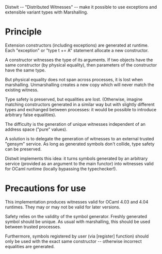 Distwit -- "Distributed Witnesses" -- make it possible to use exceptions and
extensible variant types with Marshalling.

Principle
=========

Extension constructors (including exceptions) are generated at runtime.
Each "exception" or "type t += A" statement allocate a new constructor.

A constructor witnesses the type of its arguments.  If two objects have the
same constructor (by physical equality), then parameters of the constructor
have the same type.

But physical equality does not span across processes, it is lost when
marshalling.  Unmarshalling creates a new copy which will never match the
existing witness.

Type safety is preserved, but equalities are lost.  (Otherwise, imagine
matching constructors generated in a similar way but with slightly different
types and exchanged between processes: it would be possible to introduce
arbitrary false equalities).

The difficulty is the generation of unique witnesses independent of an
address space ("pure" values).

A solution is to delegate the generation of witnesses to an external trusted
"gensym" service.  As long as generated symbols don't collide, type safety
can be preserved.

Distwit implements this idea: it turns symbols generated by an arbitrary
service (provided as an argument to the main functor) into witnesses valid
for OCaml runtime (locally bypassing the typechecker!).

Precautions for use
===================

This implementation produces witnesses valid for OCaml 4.03 and 4.04
runtimes.  They may or may not be valid for later versions.

Safety relies on the validity of the symbol generator.  Freshly generated
symbol should be unique.  As usual with marshalling, this should be used
between trusted processes.

Furthermore, symbols registered by user (via [register] function) should only
be used with the exact same constructor -- otherwise incorrect equalities are
generated.
